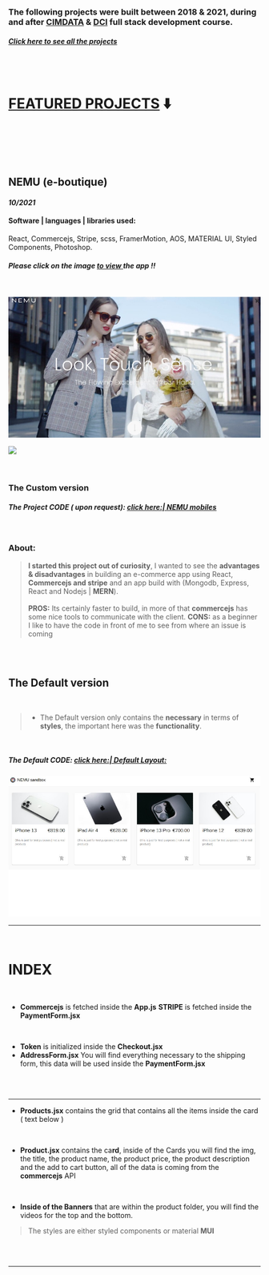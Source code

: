 ### The following projects were built between 2018 & 2021, during and after [CIMDATA](https://www.cimdata.de/weiterbildung/webentwicklung/) & [DCI](https://digitalcareerinstitute.org/) full stack development course.

##### [**Click here** to see all the projects](https://github.com/nadiamariduena/react)

<br>
<br>

# <u>FEATURED PROJECTS</u> ⬇️

<br>

<br>
<br>
<br>

## NEMU (e-boutique)

#### _10/2021_

#### Software | languages | libraries used:

React, Commercejs, Stripe, scss, FramerMotion, AOS, MATERIAL UI, Styled Components, Photoshop.

<!-- | Software | languages | libraries used: |
| :------: | :-------: | :-------------: |
|  col 1   |   col2    |      col 1      | -->

##### Please click on the image <u>**to view** </u>the app !!

<br>

[<img src="./img_readme/NEMU_1.jpg"/>]()

[<img src="./img_readme/NEMU-PHONE-ecommerce.gif"/>]()

<br>

### The Custom version

##### The Project CODE ( upon request): [click here:| NEMU mobiles](https://github.com/nadiamariduena/custom-ecommerce-shop-react-stripe-clean)

<br>

### About:

> **I started this project out of curiosity**, I wanted to see the **advantages & disadvantages** in building an e-commerce app using React, **Commercejs and stripe** and an app build with (Mongodb, Express, React and Nodejs | **MERN**). <br> <br> **PROS:** Its certainly faster to build, in more of that **commercejs** has some nice tools to communicate with the client. **CONS:** as a beginner I like to have the code in front of me to see from where an issue is coming

<br>
<br>

## The Default version

<br>

> - The Default version only contains the **necessary** in terms of **styles**, the important here was the **functionality**.

<br>

##### The Default CODE: [ click here:| Default Layout: ](https://github.com/nadiamariduena/e-commerce-react-stripe)

[<img src="./img_readme/nemu_default-design.jpg"/>](https://github.com/nadiamariduena/e-commerce-react-stripe)

<hr>
<br>

# INDEX

<br>

- **Commercejs** is fetched inside the **App.js**
  **STRIPE** is fetched inside the **PaymentForm.jsx**

<br>

- **Token** is initialized inside the **Checkout.jsx**
- **AddressForm.jsx** You will find everything necessary to the shipping form, this data will be used inside the **PaymentForm.jsx**

<br>
<br>
 <hr>

- **Products.jsx** contains the grid that contains all the items inside the card ( text below )

<br>

- **Product.jsx** contains the ca**rd**, inside of the Cards you will find the img, the title, the product name, the product price, the product description and the add to cart button, all of the data is coming from the **commercejs** API

<br>

- **Inside of the Banners** that are within the product folder, you will find the videos for the top and the bottom.

> The styles are either styled components or material **MUI**

<br>
<br>
 <hr>

<br>
